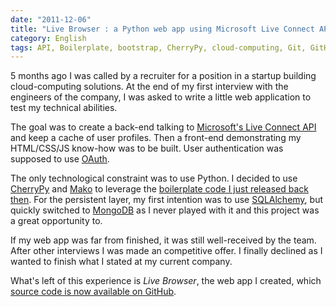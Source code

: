 ```yaml
---
date: "2011-12-06"
title: "Live Browser : a Python web app using Microsoft Live Connect API"
category: English
tags: API, Boilerplate, bootstrap, CherryPy, cloud-computing, Git, GitHub, Javascript, jquery, mako, Microsoft, Live connect, mongodb, OAuth, Python, Web
---
```


5 months ago I was called by a recruiter for a position in a startup building cloud-computing solutions. At the end of my first interview with the engineers of the company, I was asked to write a little web application to test my technical abilities.

The goal was to create a back-end talking to [Microsoft's Live Connect API](https://msdn.microsoft.com/windowslive) and keep a cache of user profiles. Then a front-end demonstrating my HTML/CSS/JS know-how was to be built. User authentication was supposed to use [OAuth](https://oauth.net).

The only technological constraint was to use Python. I decided to use [CherryPy](https://cherrypy.org) and [Mako](https://www.makotemplates.org) to leverage the [boilerplate code I just released back then](https://kevin.deldycke.com/2011/08/cherrypy-mako-formish-ooop-boilerplate/). For the persistent layer, my first intention was to use [SQLAlchemy](https://www.sqlalchemy.org), but quickly switched to [MongoDB](https://www.mongodb.org) as I never played with it and this project was a great opportunity to.

If my web app was far from finished, it was still well-received by the team. After other interviews I was made an competitive offer. I finally declined as I wanted to finish what I stated at my current company.

What's left of this experience is _Live Browser_, the web app I created, which [source code is now available on GitHub](https://github.com/kdeldycke/live_browser).
